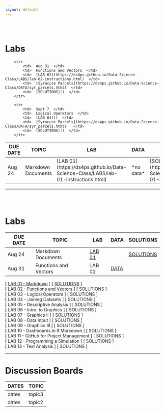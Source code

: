 ```yaml
---
layout: default
---
```


<div class = "uk-container uk-container-small">
  
<br><br>




# Labs

<table class="uk-table uk-table-striped">
<thead>
<tr>
   <th>DUE DATE</th>
   <th>TOPIC</th>
   <th>LAB</th>
   <th>DATA</th>
   <th>SOLUTIONS</th>
</tr>
</thead>

<tbody>
        <tr>
            <td>  Aug 24  </td>
            <td>  Markdown Documents </td>
            <td>  [LAB 01](https://ds4ps.github.io/Data-Science-Class/LABS/lab-01-instructions.html)  </td>
            <td>  *no data* </td>
            <td>  [SOLUTIONS](https://ds4ps.github.io/Data-Science-Class/LABS/lab-01-SOLUTION.html)</td>
        </tr>
  
        <tr>
            <td>  Aug 31  </td>
            <td>  Functions and Vectors  </td>
            <td>  [LAB 02](https://ds4ps.github.io/Data-Science-Class/LABS/lab-02-instructions.html)  </td>
            <td>  [Syracuse Parcels](https://ds4ps.github.io/Data-Science-Class/DATA/syr_parcels.html)  </td>
            <td>  [SOLUTIONS]()  </td>
        </tr>
        
        <tr>
            <td>  Sept 7  </td>
            <td>  Logical Operators  </td>
            <td>  [LAB 03]()  </td>
            <td>  [Syracuse Parcels](https://ds4ps.github.io/Data-Science-Class/DATA/syr_parcels.html)   </td>
            <td>  [SOLUTIONS]()  </td>
        </tr>

</tbody>
</table>

-----------------
<br><br>


# Labs

DUE DATE | TOPIC | LAB | DATA | SOLUTIONS  
--------|---------|------|-----|--------  
Aug 24  | Markdown Documents  | [LAB 01](https://ds4ps.github.io/Data-Science-Class/LABS/lab-01-instructions.html) | |  [SOLUTIONS](https://ds4ps.github.io/Data-Science-Class/LABS/lab-01-SOLUTION.html)  
Aug 31 | Functions and Vectors | LAB 02 | [DATA](https://ds4ps.github.io/Data-Science-Class/DATA/syr_parcels.html) |  



[ [LAB 01 - Markdown](https://ds4ps.github.io/Data-Science-Class/LABS/lab-01-instructions.html) ] [ [SOLUTIONS](https://ds4ps.github.io/Data-Science-Class/LABS/lab-01-SOLUTION.html) ]  
[ [LAB 02 - Functions and Vectors](https://ds4ps.github.io/Data-Science-Class/LABS/lab-02-instructions.html) ] [ SOLUTIONS ]  
[ LAB 03 - Logical Operators ]  [ SOLUTIONS ]  
[ LAB 04 - Joining Datasets ]  [ SOLUTIONS ]  
[ LAB 05 - Descriptive Analysis ]  [ SOLUTIONS ]  
[ LAB 06 - Intro. to Graphics ]  [ SOLUTIONS ]  
[ LAB 07 - Graphics II ]  [ SOLUTIONS ]  
[ LAB 08 - Data Input ]  [ SOLUTIONS ]  
[ LAB 09 - Graphics III ]  [ SOLUTIONS ]  
[ LAB 10 - Dashboards in R Markdown ]  [ SOLUTIONS ]  
[ LAB 11 - GitHub for Project Management ]  [ SOLUTIONS ]  
[ LAB 12 - Programming a Simulation ]  [ SOLUTIONS ]  
[ LAB 13 - Text Analysis ]  [ SOLUTIONS ]  

----------------



# Discussion Boards

DATES  |   TOPIC  
-------|------------  
dates  |  topic3  
dates  |  topic2  







<br><br><br><br>
</div>
